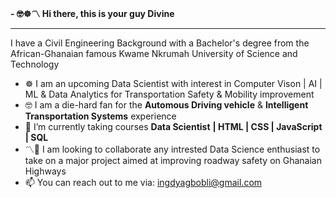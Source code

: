 **- 🤓☸️〽️ Hi there, this is your guy Divine**
- -------------------------------------------
I have a Civil Engineering Background with a Bachelor's degree from the African-Ghanaian famous Kwame Nkrumah University of Science and Technology
- ☸️ I am an upcoming Data Scientist with interest in Computer Vison | AI | ML & Data Analytics for Transportation Safety & Mobility improvement
- 🤓 I am a die-hard fan for the **Automous Driving vehicle** & **Intelligent Transportation Systems** experience
- 🌱 I’m currently taking courses **Data Scientist** **| HTML | CSS | JavaScript | SQL**
- 〽️💞️ I am looking to collaborate any intrested Data Science enthusiast to take on a major project aimed at improving roadway safety on Ghanaian Highways
- 📫 You can reach out to me via: ingdyagbobli@gmail.com

<!---
dyagbobli/dyagbobli is a ✨ special ✨ repository because its `README.md` (this file) appears on your GitHub profile.
You can click the Preview link to take a look at your changes.
--->
